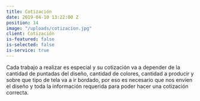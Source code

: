 ```yaml
---
title: Cotización
date: 2019-04-10 13:22:00 Z
position: 14
image: "/uploads/cotizacion.jpg"
client: Cotización
is-featured: false
is-selected: false
is-service: true
---
```

Cada trabajo a realizar es especial y su cotización va a depender de la cantidad de puntadas del diseño, cantidad de colores, cantidad a producir y sobre que tipo de tela va a ir bordado, por eso es necesario que nos envíen el diseño y toda la información requerida para poder hacer una cotización correcta.
